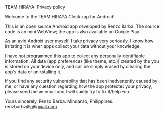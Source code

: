 TEAM HIRAYA: Privacy policy

Welcome to the TEAM HIRAYA Clock app for Android!

This is an open source Android app developed by Renzo Barba. The source code is an mini WebView; the app is also available on Google Play.

As an avid Android user myself, I take privacy very seriously. I know how irritating it is when apps collect your data without your knowledge.

I have not programmed this app to collect any personally identifiable information. All data (app preferences (like theme, etc.)) created by the you is stored on your device only, and can be simply erased by clearing the app's data or uninstalling it.

If you find any security vulnerability that has been inadvertently caused by me, or have any question regarding how the app protectes your privacy, please send me an email and I will surely try to fix it/help you.

Yours sincerely,
Renzo Barba.
Mindanao, Philippines.
renzbarbz@r@gmail.com
